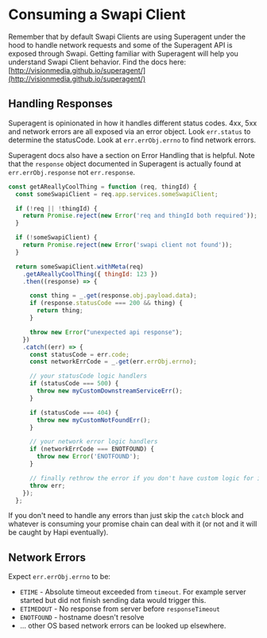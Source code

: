 # Consuming a Swapi Client

Remember that by default Swapi Clients are using Superagent under the hood to handle network requests and some of the Superagent API is exposed through Swapi. Getting familiar with Superagent will help you understand Swapi Client behavior. Find the docs here: [http://visionmedia.github.io/superagent/](http://visionmedia.github.io/superagent/)

## Handling Responses

Superagent is opinionated in how it handles different status codes. 4xx, 5xx and network errors are all exposed via an error object. Look `err.status` to determine the statusCode. Look at `err.errObj.errno` to find network errors.

Superagent docs also have a section on Error Handling that is helpful. Note that the `response` object documented in Superagent is actually found at `err.errObj.response` not `err.response`.

```js
const getAReallyCoolThing = function (req, thingId) {
  const someSwapiClient = req.app.services.someSwapiClient;

  if (!req || !thingId) {
    return Promise.reject(new Error('req and thingId both required'));
  }

  if (!someSwapiClient) {
    return Promise.reject(new Error('swapi client not found'));
  }

  return someSwapiClient.withMeta(req)
    .getAReallyCoolThing({ thingId: 123 })
    .then((response) => {

      const thing = _.get(response.obj.payload.data);
      if (response.statusCode === 200 && thing) {
        return thing;
      }

      throw new Error("unexpected api response");
    })
    .catch((err) => {
      const statusCode = err.code;
      const networkErrCode = _.get(err.errObj.errno);

      // your statusCode logic handlers
      if (statusCode === 500) {
        throw new myCustomDownstreamServiceErr();
      }

      if (statusCode === 404) {
        throw new myCustomNotFoundErr();
      }

      // your network error logic handlers
      if (networkErrCode === ENOTFOUND) {
        throw new Error('ENOTFOUND');
      }

      // finally rethrow the error if you don't have custom logic for it
      throw err;
    });
  };
```

If you don't need to handle any errors than just skip the `catch` block and whatever is consuming your promise chain can deal with it (or not and it will be caught by Hapi eventually).


## Network Errors

Expect `err.errObj.errno` to be:
* `ETIME` - Absolute timeout exceeded from `timeout`. For example server started but did not finish sending data would trigger this.
* `ETIMEDOUT` - No response from server before `responseTimeout`
* `ENOTFOUND` - hostname doesn't resolve
* ... other OS based network errors can be looked up elsewhere.
